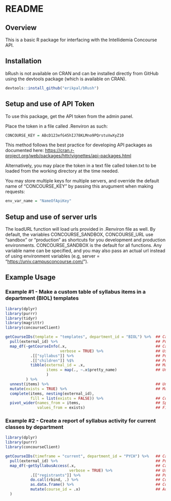 README
================

## Overview

This is a basic R package for interfacing with the Intellidemia
Concourse API.

## Installation

bRush is not available on CRAN and can be installed directly from GitHub
using the devtools package (which is available on CRAN).

``` r
devtools::install_github("erikpal/bRush")
```

## Setup and use of API Token

To use this package, get the API token from the admin panel.

Place the token in a file called .Renviron as such:

``` r
CONCOURSE_KEY = ABcD123efG45hIJ78KLMno9PQrstuVwXyZ10
```

This method follows the best practice for developing API packages as
documented here:
<https://cran.r-project.org/web/packages/httr/vignettes/api-packages.html>

Alternatively, you may place the token in a text file called token.txt
to be loaded from the working directory at the time needed.

You may store multiple keys for multiple servers, and override the
default name of “CONCOURSE\_KEY” by passing this arugument when making
requests:

``` r
env_var_name = "NameOfApiKey"
```

## Setup and use of server urls

The loadURL function will load urls provided in .Renviron file as well.
By default, the variables CONCOURSE\_SANDBOX, CONCOURSE\_URL use
“sandbox” or “production” as shortcuts for you development and
production environments. CONCOURSE\_SANDBOX is the default for all
functions. Any variable name can be specified, and you may also pass an
actual url instead of using environment variables (e.g, server =
“<https://univ.campusconcourse.com/>”).

## Example Usage

### Example \#1 - Make a custom table of syllabus items in a department (BIOL) templates

``` r
library(dplyr)
library(purrr)
library(tidyr)
library(magrittr)
library(concourseClient)

getCourseIDs(template = "templates", department_id = "BIOL") %>%  ## Call to get course IDs
  pull(external_id) %>%                                           ## Pull the IDs column
  map_df(~getCourseInfo(.x,                                       ## Call each syllabus
                        verbose = TRUE) %>%                       ## Use verbose mode
           .[["syllabus"]] %>%                                    ## Pull the syllabus list
           .[["children"]] %$%                                    ## Pull the children list
           tibble(external_id = .x,                               ## Make a data frame, add the ID
                  items = map(., ~.x$pretty_name)                 ## Unlist the pretty name
                  )
         ) %>% 
  unnest(items) %>%                                               ## Unnest the lsit of pretty names
  mutate(exists = TRUE) %>%                                       ## Make a variable to spread
  complete(items, nesting(external_id), 
           fill = list(exists = FALSE)) %>%                       ## Complete the data set with FALSE
  pivot_wider(names_from = items,                                 ## Spread the pretty names
              values_from = exists)                               ## Fill with exists
```

### Example \#2 - Create a report of syllabus activity for current classes by department

``` r
library(dplyr)
library(purrr)
library(concourseClient)

getCourseIDs(timeframe = "current", department_id = "PYCH") %>%   ## Call to get course IDs
  pull(external_id) %>%                                           ## Pull the IDs column
  map_df(~getSyllabusAccess(.x,                                   ## Call each syllabus
                            verbose = TRUE) %>%                   ## Use verbose mode
           .[["registrants"]] %>%                                 ## Pull the registrants list
           do.call(rbind, .) %>%                                  ## Convert the list to a matrix
           as.data.frame() %>%                                    ## Convert the matix to a df
           mutate(course_id = .x)                                 ## Add a course id column
  )
```
